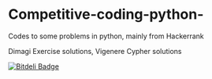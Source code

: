 # Competitive-coding-python-
Codes to some problems in python, mainly from Hackerrank 

Dimagi Exercise solutions, Vigenere Cypher solutions


[![Bitdeli Badge](https://d2weczhvl823v0.cloudfront.net/tiwariayush/competitive-coding-python-/trend.png)](https://bitdeli.com/free "Bitdeli Badge")

